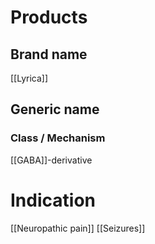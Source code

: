 # Products

## Brand name
[[Lyrica]]

## Generic name


### Class / Mechanism
[[GABA]]-derivative

# Indication
[[Neuropathic pain]]
[[Seizures]]

